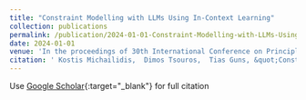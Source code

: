 ```yaml
---
title: "Constraint Modelling with LLMs Using In-Context Learning"
collection: publications
permalink: /publication/2024-01-01-Constraint-Modelling-with-LLMs-Using-In-Context-Learning
date: 2024-01-01
venue: 'In the proceedings of 30th International Conference on Principles and Practice of Constraint Programming'
citation: ' Kostis Michailidis,  Dimos Tsouros,  Tias Guns, &quot;Constraint Modelling with LLMs Using In-Context Learning.&quot; In the proceedings of 30th International Conference on Principles and Practice of Constraint Programming, 2024.'
---
```

Use [Google Scholar](https://scholar.google.com/scholar?q=Constraint+Modelling+with+LLMs+Using+In+Context+Learning){:target="_blank"} for full citation